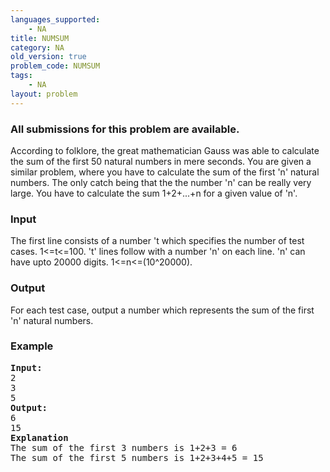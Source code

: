 ```yaml
---
languages_supported:
    - NA
title: NUMSUM
category: NA
old_version: true
problem_code: NUMSUM
tags:
    - NA
layout: problem
---
```

###  All submissions for this problem are available. 

According to folklore, the great mathematician Gauss was able to calculate the sum of the first 50 natural numbers in mere seconds. You are given a similar problem, where you have to calculate the sum of the first 'n' natural numbers. The only catch being that the the number 'n' can be really very large. You have to calculate the sum 1+2+...+n for a given value of 'n'.

### Input

The first line consists of a number 't which specifies the number of test cases. 1&lt;=t&lt;=100. 't' lines follow with a number 'n' on each line. 'n' can have upto 20000 digits. 1&lt;=n&lt;=(10^20000).

### Output

For each test case, output a number which represents the sum of the first 'n' natural numbers.

### Example

<pre>
<b>Input:</b>
2
3
5
<b>Output:</b>
6
15
<b>Explanation</b>
The sum of the first 3 numbers is 1+2+3 = 6
The sum of the first 5 numbers is 1+2+3+4+5 = 15
</pre>
